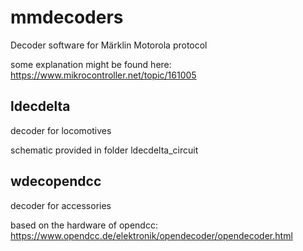 # mmdecoders

Decoder software for Märklin Motorola protocol

some explanation might be found here: https://www.mikrocontroller.net/topic/161005

## ldecdelta

decoder for locomotives

schematic provided in folder ldecdelta_circuit

## wdecopendcc

decoder for accessories

based on the hardware of opendcc: https://www.opendcc.de/elektronik/opendecoder/opendecoder.html
